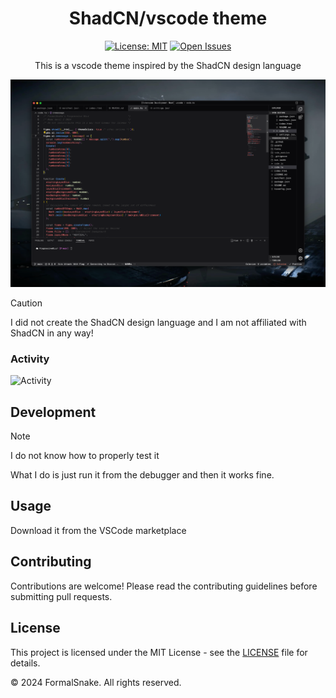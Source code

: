 <div align="center">

# ShadCN/vscode theme

[![License: MIT](https://img.shields.io/badge/license-MIT-green.svg)](LICENSE.md)
[![Open Issues](https://img.shields.io/github/issues/FormalSnake/shadcn-vscode.svg)](https://github.com/FormalSnake/shadcn-vscode)

This is a vscode theme inspired by the ShadCN design language

</div>

<img width="1440" alt="imageShowcase" src="/assets/imageShowcase.png">

> [!CAUTION]
> I did not create the ShadCN design language and I am not affiliated with ShadCN in any way!

### Activity

![Activity](https://repobeats.axiom.co/api/embed/1959ac6bb1c3babe1856357c9991e05b4d82b1d9.svg "analytics image")

## Development

> [!NOTE]
> I do not know how to properly test it

What I do is just run it from the debugger and then it works fine.

## Usage

Download it from the VSCode marketplace

## Contributing

Contributions are welcome! Please read the contributing guidelines before submitting pull requests.

## License

This project is licensed under the MIT License - see the [LICENSE](LICENSE) file for details.

© 2024 FormalSnake. All rights reserved.
